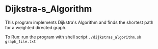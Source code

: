# Dijkstra-s_Algorithm

This program implements Dijkstra's Algorithm and finds the shortest path for a weighted directed graph.

To Run:
run the program with shell script `./dijkstras_algorithm.sh graph_file.txt`